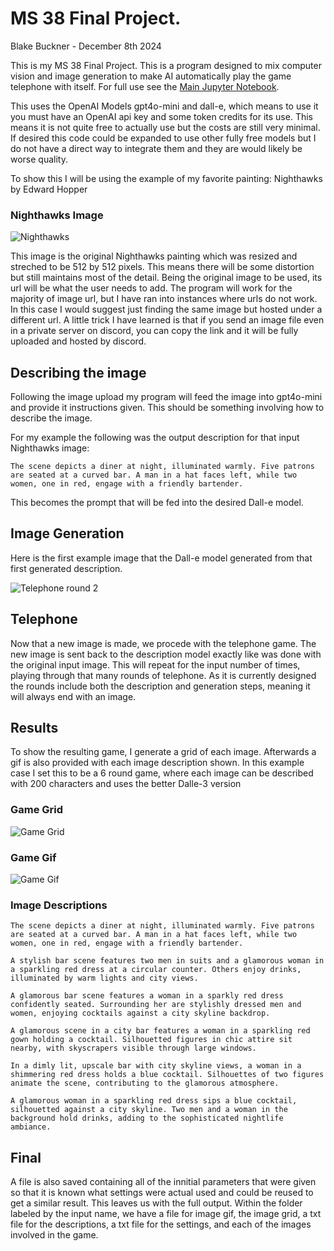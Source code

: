 # MS 38 Final Project. 
Blake Buckner - December 8th 2024

This is my MS 38 Final Project. 
This is a program designed to mix computer vision and image generation to make AI automatically play the game telephone with itself. For full use see the [Main Jupyter Notebook](image2text2image.ipynb).


This uses the OpenAI Models gpt4o-mini and dall-e, which means to use it you must have an OpenAI api key and some token credits for its use. This means it is not quite free to actually use but the costs are still very minimal. If desired this code could be expanded to use other fully free models but I do not have a direct way to integrate them and they are would likely be worse quality.

To show this I will be using the example of my favorite painting: Nighthawks by Edward Hopper

### Nighthawks Image
![Nighthawks](outputs/nighthawks/nighthawks_img_0.jpg)

This image is the original Nighthawks painting which was resized and streched to be 512 by 512 pixels. This means there will be some distortion but still maintains most of the detail. Being the original image to be used, its url will be what the user needs to add. The program will work for the majority of image url, but I have ran into instances where urls do not work. In this case I would suggest just finding the same image but hosted under a different url. A little trick I have learned is that if you send an image file even in a private server on discord, you can copy the link and it will be fully uploaded and hosted by discord.

## Describing the image

Following the image upload my program will feed the image into gpt4o-mini and provide it instructions given. This should be something involving how to describe the image.

For my example the following was the output description for that input Nighthawks image:

```plaintext
The scene depicts a diner at night, illuminated warmly. Five patrons are seated at a curved bar. A man in a hat faces left, while two women, one in red, engage with a friendly bartender.
```

This becomes the prompt that will be fed into the desired Dall-e model. 

## Image Generation

Here is the first example image that the Dall-e model generated from that first generated description.

![Telephone round 2](outputs/nighthawks/nighthawks_img_1.jpg)

## Telephone

Now that a new image is made, we procede with the telephone game. The new image is sent back to the description model exactly like was done with the original input image. This will repeat for the input number of times, playing through that many rounds of telephone. As it is currently designed the rounds include both the description and generation steps, meaning it will always end with an image.

## Results

To show the resulting game, I generate a grid of each image. Afterwards a gif is also provided with each image description shown. In this example case I set this to be a 6 round game, where each image can be described with 200 characters and uses the better Dalle-3 version

### Game Grid
![Game Grid](outputs/nighthawks/nighthawks_grid.png)

### Game Gif
![Game Gif](outputs/nighthawks/final_nighthawks.gif)

### Image Descriptions
```plaintext
The scene depicts a diner at night, illuminated warmly. Five patrons are seated at a curved bar. A man in a hat faces left, while two women, one in red, engage with a friendly bartender.

A stylish bar scene features two men in suits and a glamorous woman in a sparkling red dress at a circular counter. Others enjoy drinks, illuminated by warm lights and city views.

A glamorous bar scene features a woman in a sparkly red dress confidently seated. Surrounding her are stylishly dressed men and women, enjoying cocktails against a city skyline backdrop.

A glamorous scene in a city bar features a woman in a sparkling red gown holding a cocktail. Silhouetted figures in chic attire sit nearby, with skyscrapers visible through large windows.

In a dimly lit, upscale bar with city skyline views, a woman in a shimmering red dress holds a blue cocktail. Silhouettes of two figures animate the scene, contributing to the glamorous atmosphere.

A glamorous woman in a sparkling red dress sips a blue cocktail, silhouetted against a city skyline. Two men and a woman in the background hold drinks, adding to the sophisticated nightlife ambiance.
```

## Final
A file is also saved containing all of the innitial parameters that were given so that it is known what settings were actual used and could be reused to get a similar result. This leaves us with the full output. Within the folder labeled by the input name, we have a file for image gif, the image grid, a txt file for the descriptions, a txt file for the settings, and each of the images involved in the game.


